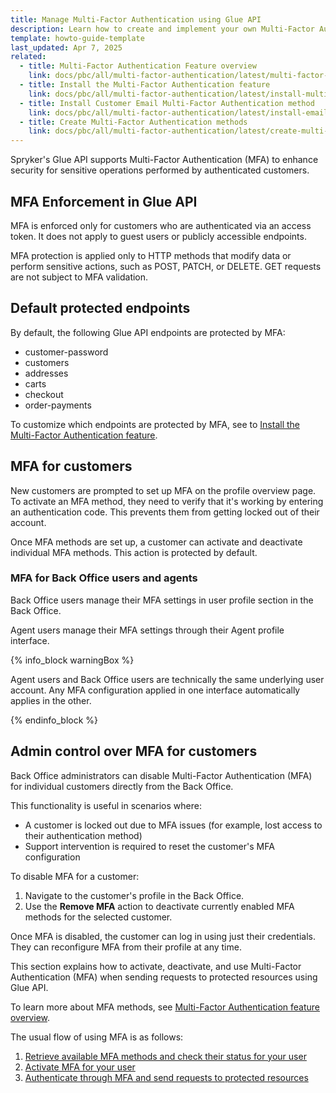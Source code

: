 ```yaml
---
title: Manage Multi-Factor Authentication using Glue API
description: Learn how to create and implement your own Multi-Factor Authentication method in Spryker.
template: howto-guide-template
last_updated: Apr 7, 2025
related:
  - title: Multi-Factor Authentication Feature overview
    link: docs/pbc/all/multi-factor-authentication/latest/multi-factor-authentication.html
  - title: Install the Multi-Factor Authentication feature
    link: docs/pbc/all/multi-factor-authentication/latest/install-multi-factor-authentication-feature.html
  - title: Install Customer Email Multi-Factor Authentication method
    link: docs/pbc/all/multi-factor-authentication/latest/install-email-multi-factor-authentication-method.html
  - title: Create Multi-Factor Authentication methods
    link: docs/pbc/all/multi-factor-authentication/latest/create-multi-factor-authentication-methods.html
---
```



Spryker's Glue API supports Multi-Factor Authentication (MFA) to enhance security for sensitive operations performed by authenticated customers.

## MFA Enforcement in Glue API

MFA is enforced only for customers who are authenticated via an access token. It does not apply to guest users or publicly accessible endpoints.

MFA protection is applied only to HTTP methods that modify data or perform sensitive actions, such as POST, PATCH, or DELETE. GET requests are not subject to MFA validation.

## Default protected endpoints

By default, the following Glue API endpoints are protected by MFA:
- customer-password
- customers
- addresses
- carts
- checkout
- order-payments

To customize which endpoints are protected by MFA, see to [Install the Multi-Factor Authentication feature](/docs/pbc/all/multi-factor-authentication/latest/install-multi-factor-authentication-feature#configure-protected-routes-and-forms-for-customers).

## MFA for customers

New customers are prompted to set up MFA on the profile overview page. To activate an MFA method, they need to verify that it's working by entering an authentication code. This prevents them from getting locked out of their account.

Once MFA methods are set up, a customer can activate and deactivate individual MFA methods. This action is protected by default.

### MFA for Back Office users and agents

Back Office users manage their MFA settings in user profile section in the Back Office.

Agent users manage their MFA settings through their Agent profile interface.

{% info_block warningBox %}

Agent users and Back Office users are technically the same underlying user account. Any MFA configuration applied in one interface automatically applies in the other.

{% endinfo_block %}


## Admin control over MFA for customers

Back Office administrators can disable Multi-Factor Authentication (MFA) for individual customers directly from the Back Office.

This functionality is useful in scenarios where:
- A customer is locked out due to MFA issues (for example, lost access to their authentication method)
- Support intervention is required to reset the customer's MFA configuration

To disable MFA for a customer:
1. Navigate to the customer's profile in the Back Office.
2. Use the **Remove MFA** action to deactivate currently enabled MFA methods for the selected customer.

Once MFA is disabled, the customer can log in using just their credentials. They can reconfigure MFA from their profile at any time.







This section explains how to activate, deactivate, and use Multi-Factor Authentication (MFA) when sending requests to protected resources using Glue API.

To learn more about MFA methods, see [Multi-Factor Authentication feature overview](/docs/pbc/all/multi-factor-authentication/latest/multi-factor-authentication.html).


The usual flow of using MFA is as follows:

1. [Retrieve available MFA methods and check their status for your user](/docs/pbc/all/multi-factor-authentication/latest/manage-using-glue-api/glue-api-retrieve-mfa-methods.html)
2. [Activate MFA for your user](/docs/pbc/all/multi-factor-authentication/latest/manage-using-glue-api/glue-api-activate-and-deactivate-mfa.html)
3. [Authenticate through MFA and send requests to protected resources](/docs/pbc/all/multi-factor-authentication/latest/manage-using-glue-api/glue-api-authenticate-through-mfa.html)
